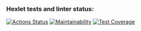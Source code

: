 ### Hexlet tests and linter status:
[![Actions Status](https://github.com/AndreevDan93/java-project-71/workflows/hexlet-check/badge.svg)](https://github.com/AndreevDan93/java-project-71/actions)
[![Maintainability](https://api.codeclimate.com/v1/badges/2f6e7858acc58c2920df/maintainability)](https://codeclimate.com/github/AndreevDan93/java-project-71/maintainability)
[![Test Coverage](https://api.codeclimate.com/v1/badges/2f6e7858acc58c2920df/test_coverage)](https://codeclimate.com/github/AndreevDan93/java-project-71/test_coverage)